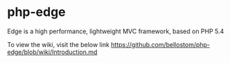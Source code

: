 # php-edge
Edge is a high performance, lightweight MVC framework, based on PHP 5.4 

To view the wiki, visit the below link
https://github.com/bellostom/php-edge/blob/wiki/Introduction.md

